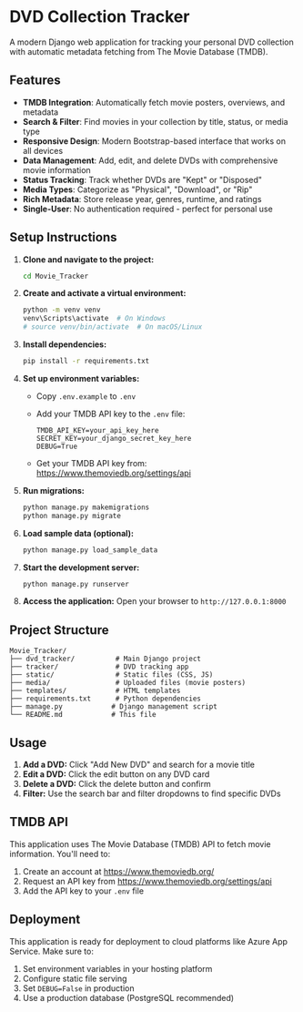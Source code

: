 # DVD Collection Tracker

A modern Django web application for tracking your personal DVD collection with automatic metadata fetching from The Movie Database (TMDB).

## Features

- **TMDB Integration**: Automatically fetch movie posters, overviews, and metadata
- **Search & Filter**: Find movies in your collection by title, status, or media type
- **Responsive Design**: Modern Bootstrap-based interface that works on all devices
- **Data Management**: Add, edit, and delete DVDs with comprehensive movie information
- **Status Tracking**: Track whether DVDs are "Kept" or "Disposed"
- **Media Types**: Categorize as "Physical", "Download", or "Rip"
- **Rich Metadata**: Store release year, genres, runtime, and ratings
- **Single-User**: No authentication required - perfect for personal use

## Setup Instructions

1. **Clone and navigate to the project:**
   
   ```bash
   cd Movie_Tracker
   ```

2. **Create and activate a virtual environment:**
   
   ```bash
   python -m venv venv
   venv\Scripts\activate  # On Windows
   # source venv/bin/activate  # On macOS/Linux
   ```

3. **Install dependencies:**
   
   ```bash
   pip install -r requirements.txt
   ```

4. **Set up environment variables:**
   - Copy `.env.example` to `.env`
   - Add your TMDB API key to the `.env` file:
     
     ```env
     TMDB_API_KEY=your_api_key_here
     SECRET_KEY=your_django_secret_key_here
     DEBUG=True
     ```
   - Get your TMDB API key from: <https://www.themoviedb.org/settings/api>

5. **Run migrations:**
   
   ```bash
   python manage.py makemigrations
   python manage.py migrate
   ```

6. **Load sample data (optional):**
   
   ```bash
   python manage.py load_sample_data
   ```

7. **Start the development server:**
   
   ```bash
   python manage.py runserver
   ```

8. **Access the application:**
   Open your browser to `http://127.0.0.1:8000`

## Project Structure

```
Movie_Tracker/
├── dvd_tracker/          # Main Django project
├── tracker/              # DVD tracking app
├── static/               # Static files (CSS, JS)
├── media/                # Uploaded files (movie posters)
├── templates/            # HTML templates
├── requirements.txt      # Python dependencies
├── manage.py            # Django management script
└── README.md            # This file
```

## Usage

1. **Add a DVD:** Click "Add New DVD" and search for a movie title
2. **Edit a DVD:** Click the edit button on any DVD card
3. **Delete a DVD:** Click the delete button and confirm
4. **Filter:** Use the search bar and filter dropdowns to find specific DVDs

## TMDB API

This application uses The Movie Database (TMDB) API to fetch movie information. You'll need to:

1. Create an account at https://www.themoviedb.org/
2. Request an API key from https://www.themoviedb.org/settings/api
3. Add the API key to your `.env` file

## Deployment

This application is ready for deployment to cloud platforms like Azure App Service. Make sure to:

1. Set environment variables in your hosting platform
2. Configure static file serving
3. Set `DEBUG=False` in production
4. Use a production database (PostgreSQL recommended)
